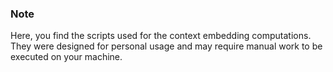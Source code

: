 ### Note

Here, you find the scripts used for the context embedding computations. They were designed for personal usage and may require manual work to be executed on your machine.
